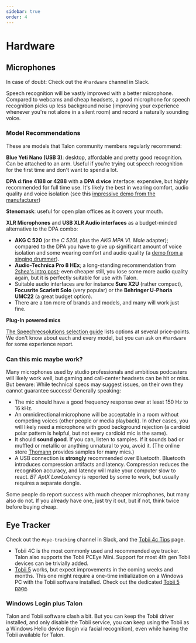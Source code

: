 ```yaml
---
sidebar: true
order: 4
---
```


# Hardware


## Microphones

In case of doubt: Check out the `#hardware` channel in Slack.

Speech recognition will be vastly improved with a better microphone. Compared to webcams and cheap headsets, a good microphone for speech recognition picks up less background noise (improving your experience whenever you're not alone in a silent room) and record a naturally sounding voice.


### Model Recommendations

These are models that Talon community members regularly recommend:

**Blue Yeti Nano (USB 3)**: desktop, affordable and pretty good recognition. Can be attached to an arm. Useful if you're trying out speech recognition for the first time and don't want to spend a lot.

**DPA d:fine 4188 or 4288** with a **DPA d:vice** interface: expensive, but highly recommended for full time use.  It's likely the best in wearing comfort, audio quality and voice isolation (see this [impressive demo from the manufacturer](https://youtu.be/35GvWlRirxI))

**Stenomask**: useful for open plan offices as it covers your mouth.

**XLR Microphones** and **USB XLR Audio interfaces** as a budget-minded alternative to the DPA combo:

* **AKG C 520** (or the _C 520L_ plus the _AKG MPA VL Male_ adapter); compared to the DPA you have to give up significant amount of voice isolation and some wearing comfort and audio quality (a [demo from a singing drummer](https://www.youtube.com/watch?v=cwCea9SIbNg&t=235s)).
* **Audio-Technica Pro 8 HEx**; a long-standing recommendation from [2shea's intro post][whalequench-gettingstarted]; even cheaper still, you lose some more audio quality again, but it is perfectly suitable for use with Talon.
* Suitable audio interfaces are for instance **Sure X2U** (rather compact), **Focusrite Scarlett Solo** (very popular) or the **Behringer U-Phoria UMC22** (a great budget option).
* There are a ton more of brands and models, and many will work just fine.

[whalequench-gettingstarted]: https://whalequench.club/blog/2019/09/03/learning-to-speak-code.html

**Plug-In powered mics**

[The Speechrecsolutions selection guide](https://www.speechrecsolutions.com/MicGuide.htm) lists options at several price-points.  We don't know about each and every model, but you can ask on `#hardware` for some experience report.


### Can this mic maybe work?

Many microphones used by studio professionals and ambitious podcasters will likely work well, but gaming and call-center headsets can be hit or miss.  But beware: While technical specs may suggest issues, on their own they cannot guarantee success!  Generally speaking:

* The mic should have a good frequency response over at least 150 Hz to 16 kHz.
* An omnidirectional microphone will be acceptable in a room without competing voices (other people or media playback).  In other cases, you will likely need a microphone with good background rejection (a cardioid polar pattern is helpful, but not every cardioid mic is the same).
* It should **sound good**.  If you can, listen to samples.  If it sounds bad or muffled or metallic or anything unnatural to you, avoid it.  (The online store [Thomann](https://www.thomann.de/intl/microphones.html) provides samples for many mics.)
* A USB connection is **strongly** recommended over Bluetooth. Bluetooth introduces compression artifacts and latency. Compression reduces the recognition accuracy, and latency will make your computer slow to react.  _BT AptX LowLatency_ is reported by some to work, but usually requires a separate dongle.

Some people do report success with much cheaper microphones, but many also do not.  If you already have one, just try it out, but if not, think twice before buying cheap.


## Eye Tracker

Check out the `#eye-tracking` channel in Slack, and the [Tobii 4c Tips](/tobii_4c_tips) page.

* Tobii 4C is the most commonly used and recommended eye tracker. Talon also supports the Tobii PCEye Mini. Support for most 4th gen Tobii devices can be trivially added.
* [Tobii 5](https://gaming.tobii.com/product/eye-tracker-5/) works, but expect improvements in the coming weeks and months. This one might require a one-time initialization on a Windows PC with the Tobii software installed. Check out the dedicated [Tobii 5 page](/tobii_5.md).


### Windows Login plus Talon

Talon and Tobii software clash a bit. But you can keep the Tobii driver installed, and only disable the Tobii service, you can keep using the Tobii as a Windows Hello device (login via facial recognition), even while having the Tobii available for Talon.
